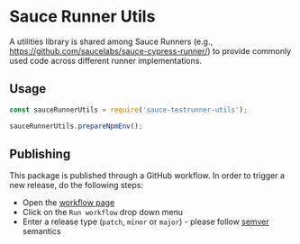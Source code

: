 # Sauce Runner Utils

A utilities library is shared among Sauce Runners (e.g., https://github.com/saucelabs/sauce-cypress-runner/) to provide commonly used code across different runner implementations.

## Usage

```javascript
const sauceRunnerUtils = require('sauce-testrunner-utils');

sauceRunnerUtils.prepareNpmEnv();
```

## Publishing

This package is published through a GitHub workflow. In order to trigger a new release, do the following steps:

* Open the [workflow page](https://github.com/saucelabs/sauce-runner-utils/actions/workflows/release.yml)
* Click on the `Run workflow` drop down menu
* Enter a release type (`patch`, `minor` or `major`) - please follow [semver](https://semver.org/) semantics